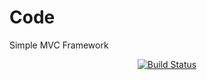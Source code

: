 # Code
Simple MVC Framework
<p align="center">
<a href="https://travis-ci.org/SalemCode8/Code"><img src="https://travis-ci.org/SalemCode8/Code.svg?branch=master" alt="Build Status"></a>